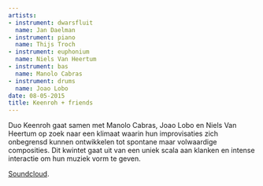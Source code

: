 ```yaml
---
artists:
- instrument: dwarsfluit
  name: Jan Daelman
- instrument: piano
  name: Thijs Troch
- instrument: euphonium
  name: Niels Van Heertum
- instrument: bas
  name: Manolo Cabras
- instrument: drums
  name: Joao Lobo
date: 08-05-2015
title: Keenroh + friends
---
```

Duo Keenroh gaat samen met Manolo Cabras, Joao Lobo en Niels Van Heertum op zoek naar een 
klimaat waarin hun improvisaties zich onbegrensd kunnen ontwikkelen tot spontane maar volwaardige 
composities. Dit kwintet gaat uit van een uniek scala aan klanken en intense interactie om hun 
muziek vorm te geven.

[Soundcloud](https://soundcloud.com/keenroh).